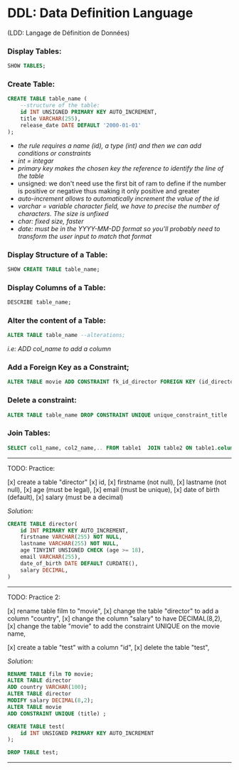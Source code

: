 # DDL: Data Definition Language

(LDD: Langage de Définition de Données)

### Display Tables:

```sql
SHOW TABLES;
```

### Create Table:

```sql
CREATE TABLE table_name (
    --structure of the table:
    id INT UNSIGNED PRIMARY KEY AUTO_INCREMENT,
    title VARCHAR(255),
    release_date DATE DEFAULT '2000-01-01'
);
```

- _the rule requires a name (id), a type (int) and then we can add conditions or constraints_
- _int = integar_
- _primary key makes the chosen key the reference to identify the line of the table_
- unsigned: we don't need use the first bit of ram to define if the number is positive or negative thus making it only positive and greater
- _auto-increment allows to automatically increment the value of the id_
- _varchar = variable character field, we have to precise the number of characters. The size is unfixed_
- _char: fixed size, faster_
- _date: must be in the YYYY-MM-DD format so you'll probably need to transform the user input to match that format_

### Display Structure of a Table:

```sql
SHOW CREATE TABLE table_name;
```

### Display Columns of a Table:

```sql
DESCRIBE table_name;
```

### Alter the content of a Table:

```sql
ALTER TABLE table_name --alterations;
```
_i.e: ADD col_name to add a column_

### Add a Foreign Key as a Constraint;

```sql
ALTER TABLE movie ADD CONSTRAINT fk_id_director FOREIGN KEY (id_director) REFERENCES director (id);
```

### Delete a constraint:

```sql
ALTER TABLE table_name DROP CONSTRAINT UNIQUE unique_constraint_title
```

### Join Tables:

```sql
SELECT col1_name, col2_name,.. FROM table1  JOIN table2 ON table1.columns = table2.column;
```

---

TODO:
Practice:

[x] create a table "director"
[x] id,
[x] firstname (not null),
[x] lastname (not null),
[x] age (must be legal),
[x] email (must be unique),
[x] date of birth (default),
[x] salary (must be a decimal)

_Solution:_

```sql
CREATE TABLE director(
    id INT PRIMARY KEY AUTO_INCREMENT,
    firstname VARCHAR(255) NOT NULL,
    lastname VARCHAR(255) NOT NULL,
    age TINYINT UNSIGNED CHECK (age >= 18),
    email VARCHAR(255),
    date_of_birth DATE DEFAULT CURDATE(),
    salary DECIMAL,
)
```

---

TODO:
Practice 2:

[x] rename table film to "movie",
[x] change the table "director" to add a column "country",
[x] change the column "salary" to have DECIMAL(8,2),
[x] change the table "movie" to add the constraint UNIQUE on the movie name,

[x] create a table "test" with a column "id",
[x] delete the table "test",

_Solution:_

```sql
RENAME TABLE film TO movie;
ALTER TABLE director
ADD country VARCHAR(100);
ALTER TABLE director
MODIFY salary DECIMAL(8,2);
ALTER TABLE movie
ADD CONSTRAINT UNIQUE (title) ;
```

```sql
CREATE TABLE test(
    id INT UNSIGNED PRIMARY KEY AUTO_INCREMENT
);
```

```sql
DROP TABLE test;
```

---




